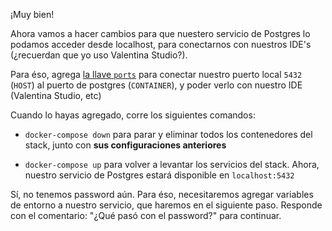 ¡Muy bien!

Ahora vamos a hacer cambios para que nuestero servicio de Postgres lo podamos acceder desde localhost, para conectarnos con nuestros IDE's (¿recuerdan que yo uso Valentina Studio?).

Para éso, agrega [la llave `ports`](https://docs.docker.com/compose/compose-file/#ports) para conectar nuestro puerto local `5432` (`HOST`) al puerto de postgres (`CONTAINER`), y poder verlo con nuestro IDE (Valentina Studio, etc)

Cuando lo hayas agregado, corre los siguientes comandos:

- `docker-compose down` para parar y eliminar todos los contenedores del stack, junto con **sus configuraciones anteriores**

- `docker-compose up` para volver a levantar los servicios del stack. Ahora, nuestro servicio de Postgres estará disponible en `localhost:5432`

Sí, no tenemos password aún. Para éso, necesitaremos agregar variables de entorno a nuestro servicio, que haremos en el siguiente paso. Responde con el comentario: "¿Qué pasó con el password?" para continuar.
